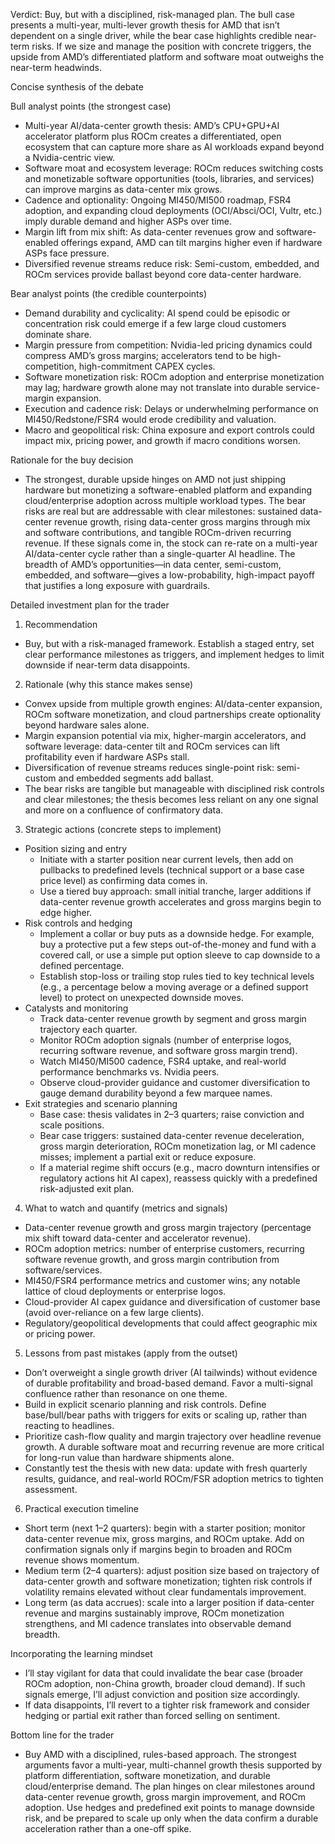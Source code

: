 Verdict: Buy, but with a disciplined, risk-managed plan. The bull case presents a multi-year, multi-lever growth thesis for AMD that isn’t dependent on a single driver, while the bear case highlights credible near-term risks. If we size and manage the position with concrete triggers, the upside from AMD’s differentiated platform and software moat outweighs the near-term headwinds.

Concise synthesis of the debate

Bull analyst points (the strongest case)
- Multi-year AI/data-center growth thesis: AMD’s CPU+GPU+AI accelerator platform plus ROCm creates a differentiated, open ecosystem that can capture more share as AI workloads expand beyond a Nvidia-centric view.
- Software moat and ecosystem leverage: ROCm reduces switching costs and monetizable software opportunities (tools, libraries, and services) can improve margins as data-center mix grows.
- Cadence and optionality: Ongoing MI450/MI500 roadmap, FSR4 adoption, and expanding cloud deployments (OCI/Absci/OCI, Vultr, etc.) imply durable demand and higher ASPs over time.
- Margin lift from mix shift: As data-center revenues grow and software-enabled offerings expand, AMD can tilt margins higher even if hardware ASPs face pressure.
- Diversified revenue streams reduce risk: Semi-custom, embedded, and ROCm services provide ballast beyond core data-center hardware.

Bear analyst points (the credible counterpoints)
- Demand durability and cyclicality: AI spend could be episodic or concentration risk could emerge if a few large cloud customers dominate share.
- Margin pressure from competition: Nvidia-led pricing dynamics could compress AMD’s gross margins; accelerators tend to be high-competition, high-commitment CAPEX cycles.
- Software monetization risk: ROCm adoption and enterprise monetization may lag; hardware growth alone may not translate into durable service-margin expansion.
- Execution and cadence risk: Delays or underwhelming performance on MI450/Redstone/FSR4 would erode credibility and valuation.
- Macro and geopolitical risk: China exposure and export controls could impact mix, pricing power, and growth if macro conditions worsen.

Rationale for the buy decision
- The strongest, durable upside hinges on AMD not just shipping hardware but monetizing a software-enabled platform and expanding cloud/enterprise adoption across multiple workload types. The bear risks are real but are addressable with clear milestones: sustained data-center revenue growth, rising data-center gross margins through mix and software contributions, and tangible ROCm-driven recurring revenue. If these signals come in, the stock can re-rate on a multi-year AI/data-center cycle rather than a single-quarter AI headline. The breadth of AMD’s opportunities—in data center, semi-custom, embedded, and software—gives a low-probability, high-impact payoff that justifies a long exposure with guardrails.

Detailed investment plan for the trader

1) Recommendation
- Buy, but with a risk-managed framework. Establish a staged entry, set clear performance milestones as triggers, and implement hedges to limit downside if near-term data disappoints.

2) Rationale (why this stance makes sense)
- Convex upside from multiple growth engines: AI/data-center expansion, ROCm software monetization, and cloud partnerships create optionality beyond hardware sales alone.
- Margin expansion potential via mix, higher-margin accelerators, and software leverage: data-center tilt and ROCm services can lift profitability even if hardware ASPs stall.
- Diversification of revenue streams reduces single-point risk: semi-custom and embedded segments add ballast.
- The bear risks are tangible but manageable with disciplined risk controls and clear milestones; the thesis becomes less reliant on any one signal and more on a confluence of confirmatory data.

3) Strategic actions (concrete steps to implement)
- Position sizing and entry
  - Initiate with a starter position near current levels, then add on pullbacks to predefined levels (technical support or a base case price level) as confirming data comes in.
  - Use a tiered buy approach: small initial tranche, larger additions if data-center revenue growth accelerates and gross margins begin to edge higher.
- Risk controls and hedging
  - Implement a collar or buy puts as a downside hedge. For example, buy a protective put a few steps out-of-the-money and fund with a covered call, or use a simple put option sleeve to cap downside to a defined percentage.
  - Establish stop-loss or trailing stop rules tied to key technical levels (e.g., a percentage below a moving average or a defined support level) to protect on unexpected downside moves.
- Catalysts and monitoring
  - Track data-center revenue growth by segment and gross margin trajectory each quarter.
  - Monitor ROCm adoption signals (number of enterprise logos, recurring software revenue, and software gross margin trend).
  - Watch MI450/MI500 cadence, FSR4 uptake, and real-world performance benchmarks vs. Nvidia peers.
  - Observe cloud-provider guidance and customer diversification to gauge demand durability beyond a few marquee names.
- Exit strategies and scenario planning
  - Base case: thesis validates in 2–3 quarters; raise conviction and scale positions.
  - Bear case triggers: sustained data-center revenue deceleration, gross margin deterioration, ROCm monetization lag, or MI cadence misses; implement a partial exit or reduce exposure.
  - If a material regime shift occurs (e.g., macro downturn intensifies or regulatory actions hit AI capex), reassess quickly with a predefined risk-adjusted exit plan.

4) What to watch and quantify (metrics and signals)
- Data-center revenue growth and gross margin trajectory (percentage mix shift toward data-center and accelerator revenue).
- ROCm adoption metrics: number of enterprise customers, recurring software revenue growth, and gross margin contribution from software/services.
- MI450/FSR4 performance metrics and customer wins; any notable lattice of cloud deployments or enterprise logos.
- Cloud-provider AI capex guidance and diversification of customer base (avoid over-reliance on a few large clients).
- Regulatory/geopolitical developments that could affect geographic mix or pricing power.

5) Lessons from past mistakes (apply from the outset)
- Don’t overweight a single growth driver (AI tailwinds) without evidence of durable profitability and broad-based demand. Favor a multi-signal confluence rather than resonance on one theme.
- Build in explicit scenario planning and risk controls. Define base/bull/bear paths with triggers for exits or scaling up, rather than reacting to headlines.
- Prioritize cash-flow quality and margin trajectory over headline revenue growth. A durable software moat and recurring revenue are more critical for long-run value than hardware shipments alone.
- Constantly test the thesis with new data: update with fresh quarterly results, guidance, and real-world ROCm/FSR adoption metrics to tighten assessment.

6) Practical execution timeline
- Short term (next 1–2 quarters): begin with a starter position; monitor data-center revenue mix, gross margins, and ROCm uptake. Add on confirmation signals only if margins begin to broaden and ROCm revenue shows momentum.
- Medium term (2–4 quarters): adjust position size based on trajectory of data-center growth and software monetization; tighten risk controls if volatility remains elevated without clear fundamentals improvement.
- Long term (as data accrues): scale into a larger position if data-center revenue and margins sustainably improve, ROCm monetization strengthens, and MI cadence translates into observable demand breadth.

Incorporating the learning mindset
- I’ll stay vigilant for data that could invalidate the bear case (broader ROCm adoption, non-China growth, broader cloud demand). If such signals emerge, I’ll adjust conviction and position size accordingly.
- If data disappoints, I’ll revert to a tighter risk framework and consider hedging or partial exit rather than forced selling on sentiment.

Bottom line for the trader
- Buy AMD with a disciplined, rules-based approach. The strongest arguments favor a multi-year, multi-channel growth thesis supported by platform differentiation, software monetization, and durable cloud/enterprise demand. The plan hinges on clear milestones around data-center revenue growth, gross margin improvement, and ROCm adoption. Use hedges and predefined exit points to manage downside risk, and be prepared to scale up only when the data confirm a durable acceleration rather than a one-off spike.